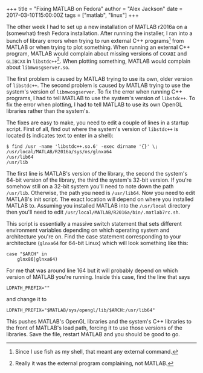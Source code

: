 +++
title = "Fixing MATLAB on Fedora"
author = "Alex Jackson"
date = 2017-03-10T15:00:00Z
tags = ["matlab", "linux"]
+++

The other week I had to set up a new installation of MATLAB r2016a on a
(somewhat) fresh Fedora installation. After running the installer, I ran into a
bunch of library errors when trying to run external C++ programs[^fish-matlab]
from MATLAB or when trying to plot something. When running an external C++
program, MATLAB would complain about missing versions of `CXXABI` and `GLIBCXX`
in `libstdc++`[^1]. When plotting something, MATLAB would complain about
`libmwosgserver.so`.

[^1]: Really it was the external program complaining, not MATLAB.
[^fish-matlab]: Since I use fish as my shell, that meant any external command.

<!--more-->

The first problem is caused by MATLAB trying to use its own, older version of
`libstdc++`. The second problem is caused by MATLAB trying to use the system's
version of `libmwosgserver`. To fix the error when running C++ programs, I had
to tell MATLAB to use the system's version of `libstdc++`. To fix the error when
plotting, I had to tell MATLAB to use its own OpenGL libraries rather than the
system's.

The fixes are easy to make, you need to edit a couple of lines in a startup
script. First of all, find out where the system's version of `libstdc++` is
located (`$` indicates text to enter in a shell):

``` shell
$ find /usr -name 'libstdc++.so.6' -exec dirname '{}' \;
/usr/local/MATLAB/R2016a/sys/os/glnxa64
/usr/lib64
/usr/lib
```

The first line is MATLAB's version of the library, the second the system's
64-bit version of the library, the third the system's 32-bit version. If you're
somehow still on a 32-bit system you'll need to note down the path
`/usr/lib`. Otherwise, the path you need is `/usr/lib64`. Now you need to edit
MATLAB's init script. The exact location will depend on where you installed
MATLAB to. Assuming you installed MATLAB into the `/usr/local` directory then
you'll need to edit `/usr/local/MATLAB/R2016a/bin/.matlab7rc.sh`.

This script is essentially a massive switch statement that sets different
environment variables depending on which operating system and architecture
you're on. Find the case statement corresponding to your architecture (`glnxa64`
for 64-bit Linux) which will look something like this:

``` shell
case "$ARCH" in
    glnx86|glnxa64)
```

For me that was around line 164 but it will probably depend on which version of
MATLAB you're running. Inside this case, find the line that says

``` shell
LDPATH_PREFIX=""
```

and change it to

``` shell
LDPATH_PREFIX="$MATLAB/sys/opengl/lib/$ARCH:/usr/lib64"
```

This pushes MATLAB's OpenGL libraries and the system's C++ libraries to the
front of MATLAB's load path, forcing it to use those versions of the
libraries. Save the file, restart MATLAB and you should be good to go.
